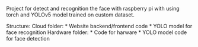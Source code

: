 Project for detect and recognition the face with raspberry pi with using torch and YOLOv5 model trained on custom dataset.

Structure: 
        Cloud folder:
                    * Website backend/frontend code
                    * YOLO model for face recognition
        Hardware folder:
                    * Code for harware
                    * YOLO model code for face detection